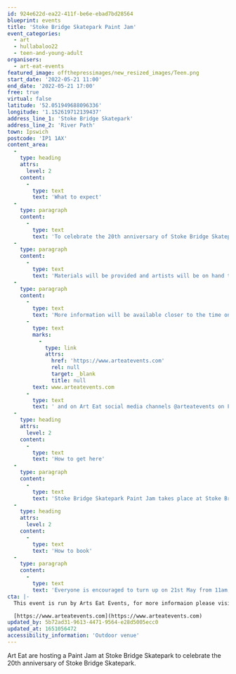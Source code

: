 ```yaml
---
id: 924e622d-ea22-411f-be6e-ebad7bd28564
blueprint: events
title: 'Stoke Bridge Skatepark Paint Jam'
event_categories:
  - art
  - hullabaloo22
  - teen-and-young-adult
organisers:
  - art-eat-events
featured_image: offthepressimages/new_resized_images/Teen.png
start_date: '2022-05-21 11:00'
end_date: '2022-05-21 17:00'
free: true
virtual: false
latitude: '52.051949688096336'
longitude: '1.152619712139437'
address_line_1: 'Stoke Bridge Skatepark'
address_line_2: 'River Path'
town: Ipswich
postcode: 'IP1 1AX'
content_area:
  -
    type: heading
    attrs:
      level: 2
    content:
      -
        type: text
        text: 'What to expect'
  -
    type: paragraph
    content:
      -
        type: text
        text: 'To celebrate the 20th anniversary of Stoke Bridge Skatepark, Art Eat are hosting a Paint Jam on Saturday 21 May, where members of the youth and skate communities of Ipswich are invited to come along and get creative.'
  -
    type: paragraph
    content:
      -
        type: text
        text: 'Materials will be provided and artists will be on hand to support anyone who wishes to make a mark to celebrate the 20th year of the park.'
  -
    type: paragraph
    content:
      -
        type: text
        text: 'More information will be available closer to the time on '
      -
        type: text
        marks:
          -
            type: link
            attrs:
              href: 'https://www.arteatevents.com'
              rel: null
              target: _blank
              title: null
        text: www.arteatevents.com
      -
        type: text
        text: ' and on Art Eat social media channels @arteatevents on Facebook and Instagram. '
  -
    type: heading
    attrs:
      level: 2
    content:
      -
        type: text
        text: 'How to get here'
  -
    type: paragraph
    content:
      -
        type: text
        text: 'Stoke Bridge Skatepark Paint Jam takes place at Stoke Bridge Skatepark,IP1 1AX.'
  -
    type: heading
    attrs:
      level: 2
    content:
      -
        type: text
        text: 'How to book'
  -
    type: paragraph
    content:
      -
        type: text
        text: 'Everyone is encouraged to turn up on 21st May from 11am, let their creativity flow and help make new art for the Skate Park. No booking required.'
cta: |-
  This event is run by Arts Eat Events, for more informaion please visit:

  [https://www.arteatevents.com](https://www.arteatevents.com)
updated_by: 5b72ad31-9613-4471-9564-e28d5005ecc0
updated_at: 1651056472
accessibility_information: 'Outdoor venue'
---
```

Art Eat are hosting a Paint Jam at Stoke Bridge Skatepark to celebrate the 20th anniversary of Stoke Bridge Skatepark.